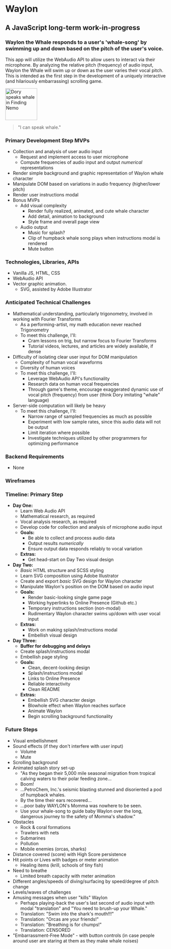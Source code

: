 # Waylon

## A JavaScript long-term work-in-progress

### Waylon the Whale responds to a user's 'whale-song' by swimming up and down based on the pitch of the user's voice.

This app will utilize the WebAudio API to allow users to interact via their microphone. By analyzing the relative pitch (frequency) of audio input, Waylon the Whale will swim up or down as the user varies their vocal pitch.  This is intended as the first step in the development of a uniquely interactive (and hilariously embarrassing) scrolling game.

<img src="https://www.curvingspace.com/wp-content/uploads/2017/06/image_04c63b66.jpg" alt="Dory speaks whale in Finding Nemo" height="100" width="auto">

> "I can speak whale."

### Primary Development Step MVPs
* Collection and analysis of user audio input
  * Request and implement access to user microphone
  * Compute frequencies of audio input and output *numerical* representations
* Render simple background and graphic representation of Waylon whale character
* Manipulate DOM based on variations in audio frequency (higher/lower pitch)
* Render user instructions modal
* Bonus MVPs
  * Add visual complexity
    * Render fully realized, animated, and cute whale character
    * Add detail, animation to background
    * Style frame and overall page view
  * Audio output
    * Music for splash?
    * Clip of humpback whale song plays when instructions modal is rendered
    * Mute button

### Technologies, Libraries, APIs
* Vanilla JS, HTML, CSS
* WebAudio API
* Vector graphic animation. 
  * SVG, assisted by Adobe Illustrator

### Anticipated Technical Challenges
* Mathematical understanding, particularly trigonometry, involved in working with Fourier Transforms
  * As a performing-artist, my math education never reached Trigonometry
  * To meet this challenge, I'll:
    * Cram lessons on trig, but narrow focus to Fourier Transforms
    * Tutorial videos, lectures, and articles are widely available, if dense
* Difficulty of isolating clear user input for DOM manipulation
  * Complexity of human vocal waveforms
  * Diversity of human voices
  * To meet this challenge, I'll:
    * Leverage WebAudio API's functionality
    * Research data on human vocal frequencies
    * Through game's theme, encourage exaggerated dynamic use of vocal pitch (frequency) from user (think Dory imitating "whale" language)
* Server-side computation will likely be heavy
  * To meet this challenge, I'll:
    * Narrow range of sampled frequencies as much as possible
    * Experiment with low sample rates, since this audio data will not be output
    * Limit iteration where possible
    * Investigate techniques utilized by other programmers for optimizing performance
    
### Backend Requirements
* None

### Wireframes



### Timeline: Primary Step
* __Day One:__
  * Learn Web Audio API
  * Mathematical research, as required
  * Vocal analysis research, as required
  * Develop code for collection and analysis of microphone audio input
  * __Goals:__ 
    * Be able to collect and process audio data
    * Output results *numerically*
    * Ensure output data responds reliably to vocal variation
  * __Extras:__
    * Get head-start on Day Two visual design
* __Day Two:__
  * *Basic* HTML structure and SCSS styling
  * Learn SVG composition using Adobe Illustrator
  * Create and export *basic* SVG design for Waylon character
  * Manipulate Waylon's position on the DOM based on audio input
  * __Goals:__
    * Render basic-looking single game page
    * Working hyperlinks to Online Presence (Github etc.)
    * Temporary instructions section (non-modal)
    * Rudimentary Waylon character swims up/down with user vocal input
  * __Extras:__
    * Work on making splash/instructions modal
    * Embellish visual design
* __Day Three:__
  * __Buffer for debugging and delays__
  * Create splash/instructions modal
  * Embellish page styling
  * __Goals:__
    * Clean, decent-looking design
    * Splash/instructions modal
    * Links to Online Presence
    * Reliable interactivity
    * Clean README
  * __Extras:__
    * Embellish SVG character design
    * Blowhole effect when Waylon reaches surface
    * Animate Waylon
    * Begin scrolling background functionality
    
### Future Steps
* Visual embellishment
* Sound effects (if they don't interfere with user input)
  * Volume
  * Mute
* Scrolling background
* Animated splash story set-up
  * "As they began their 5,000 mile seasonal migration from tropical calving waters to their polar feeding zone...
  * Boom!
  * ...PetroChem, Inc.'s seismic blasting stunned and disoriented a pod of humpback whales.
  * By the time their ears recovered...
  * ...poor baby WAYLON's Momma was nowhere to be seen.
  * Use your whale-song to guide baby Waylon over the long, dangerous journey to the safety of Momma's shadow."
* Obstacles
  * Rock & coral formations
  * Trawlers with nets
  * Submarines
  * Pollution
  * Mobile enemies (orcas, sharks)
* Distance covered (score) with High Score persistence
* Hit points or Lives with badges or meter animation
  * Healing items (krill, schools of tiny fish)
* Need to breathe
  * Limited breath capacity with meter animation
* Different angles/speeds of diving/surfacing by speed/degree of pitch change
* Levels/waves of challenges
* Amusing messages when user "kills" Waylon
  * Perhaps playing-back the user's last second of audio input with modal "translation" and "You need to brush-up your Whale."
  * Translation: "Swim into the shark's mouth!!!"
  * Translation: "Orcas are your friends!"
  * Translation: "Breathing is for chumps!"
  * Translation: CENSORED
* "Embarrassment-Free Mode" - with button controls (in case people around user are staring at them as they make whale noises)
